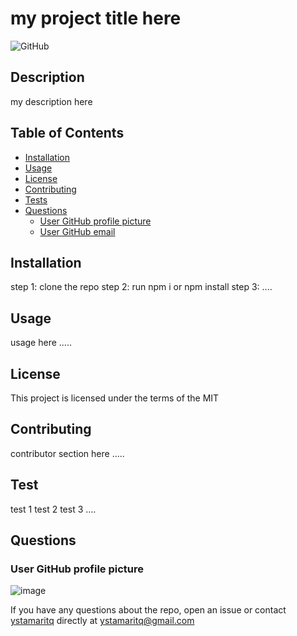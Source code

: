 

# my project title here

![GitHub](https://img.shields.io/github/license/ystamaritq/readme-generator)

## Description

my description here

## Table of Contents

- [Installation](#installation)
- [Usage](#usage)
- [License](#license)
- [Contributing](#contributing)
- [Tests](#tests)
- [Questions](#questions)
  - [User GitHub profile picture](#user-gitHub-profile-picture)
  - [User GitHub email](#user-gitHub-email)


## Installation

step 1: clone the repo
step 2: run npm i or npm install
step 3: ....





## Usage

usage here .....



## License

This project is licensed under the terms of the MIT


## Contributing

contributor section here .....




## Test

test 1
test 2
test 3
....




## Questions

### User GitHub profile picture

![image](https://avatars0.githubusercontent.com/u/30836140?v=4)

If you have any questions about the repo, open an issue or contact [ystamaritq](ystamaritq) directly at ystamaritq@gmail.com

